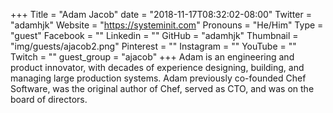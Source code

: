 +++
Title = "Adam Jacob"
date = "2018-11-17T08:32:02-08:00"
Twitter = "adamhjk"
Website = "https://systeminit.com"
Pronouns = "He/Him"
Type = "guest"
Facebook = ""
Linkedin = ""
GitHub = "adamhjk"
Thumbnail = "img/guests/ajacob2.png"
Pinterest = ""
Instagram = ""
YouTube = ""
Twitch = ""
guest_group = "ajacob"
+++
Adam is an engineering and product innovator, with decades of experience designing, building, and managing large production systems. Adam previously co-founded Chef Software, was the original author of Chef, served as CTO, and was on the board of directors.
